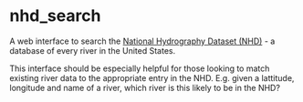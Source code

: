 # nhd_search

A web interface to search the [National Hydrography Dataset (NHD)](http://nhd.usgs.gov/) - a database of every river in the United States.

This interface should be especially helpful for those looking to match existing river data to the appropriate entry in the NHD. E.g. given a lattitude, longitude and name of a river, which river is this likely to be in the NHD?
